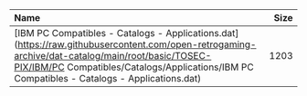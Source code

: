 |Name|Size|
|:---|---:|
|[IBM PC Compatibles - Catalogs - Applications.dat](https://raw.githubusercontent.com/open-retrogaming-archive/dat-catalog/main/root/basic/TOSEC-PIX/IBM/PC Compatibles/Catalogs/Applications/IBM PC Compatibles - Catalogs - Applications.dat)|1203|
